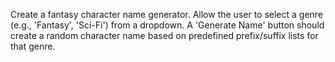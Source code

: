 Create a fantasy character name generator. Allow the user to select a genre (e.g., 'Fantasy', 'Sci-Fi') from a dropdown. A 'Generate Name' button should create a random character name based on predefined prefix/suffix lists for that genre.
